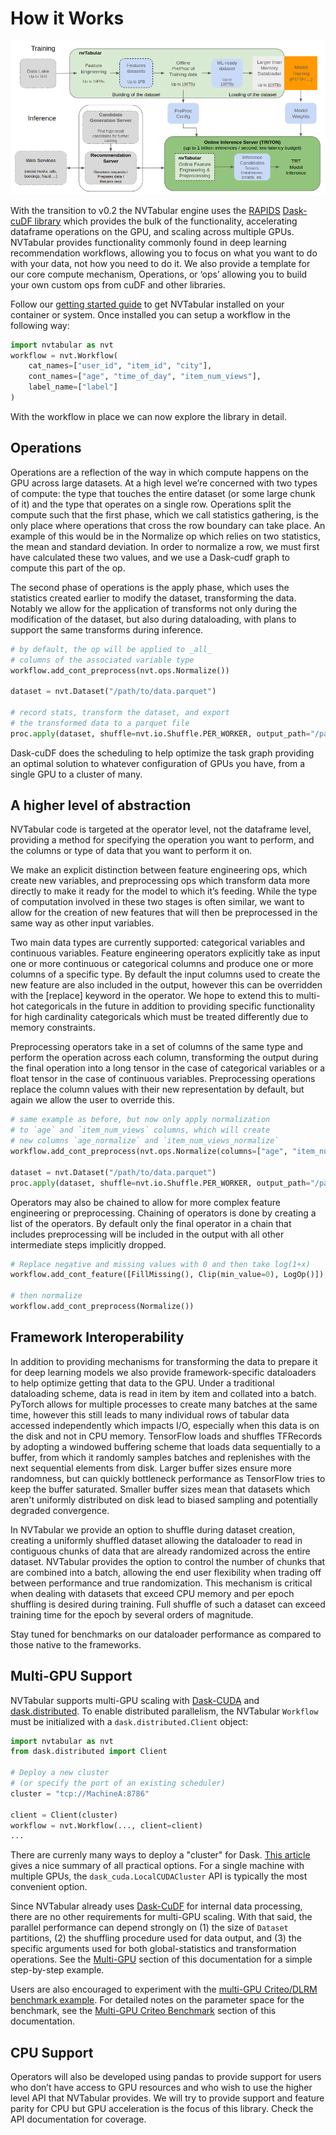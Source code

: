 How it Works
============

![NVTabular Workflow](./images/nvt_workflow.png)

With the transition to v0.2 the NVTabular engine uses the [RAPIDS](http://www.rapids.ai) [Dask-cuDF library](https://github.com/rapidsai/dask-cuda) which provides the bulk of the functionality, accelerating dataframe operations on the GPU, and scaling across multiple GPUs.  NVTabular provides functionality commonly found in deep learning recommendation workflows, allowing you to focus on what you want to do with your data, not how you need to do it.  We also provide a template for our core compute mechanism, Operations, or ‘ops’ allowing you to build your own custom ops from cuDF and other libraries.

Follow our [getting started guide](https://nvidia.github.io/NVTabular/main/Introduction.html#getting-started) to get NVTabular installed on your container or system.  Once installed you can setup a workflow in the following way:

```python
import nvtabular as nvt
workflow = nvt.Workflow(
    cat_names=["user_id", "item_id", "city"],
    cont_names=["age", "time_of_day", "item_num_views"],
    label_name=["label"]
)
```

With the workflow in place we can now explore the library in detail.

Operations
----------
Operations are a reflection of the way in which compute happens on the GPU across large datasets.  At a high level we’re concerned with two types of compute: the type that touches the entire dataset (or some large chunk of it) and the type that operates on a single row.  Operations split the compute such that the first phase, which we call statistics gathering, is the only place where operations that cross the row boundary can take place.  An example of this would be in the Normalize op which relies on two statistics, the mean and standard deviation.  In order to normalize a row, we must first have calculated these two values, and we use a Dask-cudf graph to compute this part of the op.

The second phase of operations is the apply phase, which uses the statistics created earlier to modify the dataset, transforming the data.  Notably we allow for the application of transforms not only during the modification of the dataset, but also during dataloading, with plans to support the same transforms during inference.

```python
# by default, the op will be applied to _all_
# columns of the associated variable type
workflow.add_cont_preprocess(nvt.ops.Normalize())

dataset = nvt.Dataset("/path/to/data.parquet")

# record stats, transform the dataset, and export
# the transformed data to a parquet file
proc.apply(dataset, shuffle=nvt.io.Shuffle.PER_WORKER, output_path="/path/to/export/dir")
```

Dask-cuDF does the scheduling to help optimize the task graph providing an optimal solution to whatever configuration of GPUs you have, from a single GPU to a cluster of many.

A higher level of abstraction
----------------------
NVTabular code is targeted at the operator level, not the dataframe level, providing a method for specifying the operation you want to perform, and the columns or type of data that you want to perform it on.

We make an explicit distinction between feature engineering ops, which create new variables, and preprocessing ops which transform data more directly to make it ready for the model to which it’s feeding.  While the type of computation involved in these two stages is often similar, we want to allow for the creation of new features that will then be preprocessed in the same way as other input variables.

Two main data types are currently supported: categorical variables and continuous variables.  Feature engineering operators explicitly take as input one or more continuous or categorical columns and produce one or more columns of a specific type.  By default the input columns used to create the new feature are also included in the output, however this can be overridden with the [replace] keyword in the operator.  We hope to extend this to multi-hot categoricals in the future in addition to providing specific functionality for high cardinality categoricals which must be treated differently due to memory constraints.

Preprocessing operators take in a set of columns of the same type and perform the operation across each column, transforming the output during the final operation into a long tensor in the case of categorical variables or a float tensor in the case of continuous variables.  Preprocessing operations replace the column values with their new representation by default, but again we allow the user to override this.

```python
# same example as before, but now only apply normalization
# to `age` and `item_num_views` columns, which will create
# new columns `age_normalize` and `item_num_views_normalize`
workflow.add_cont_preprocess(nvt.ops.Normalize(columns=["age", "item_num_views"], replace=False))

dataset = nvt.Dataset("/path/to/data.parquet")
proc.apply(dataset, shuffle=nvt.io.Shuffle.PER_WORKER, output_path="/path/to/export/dir")
```

Operators may also be chained to allow for more complex feature engineering or preprocessing.  Chaining of operators is done by creating a list of the operators.  By default only the final operator in a chain that includes preprocessing will be included in the output with all other intermediate steps implicitly dropped.

```python
# Replace negative and missing values with 0 and then take log(1+x)
workflow.add_cont_feature([FillMissing(), Clip(min_value=0), LogOp()])

# then normalize
workflow.add_cont_preprocess(Normalize())
```

Framework Interoperability
-----------------------

In addition to providing mechanisms for transforming the data to prepare it for deep learning models we also provide framework-specific dataloaders to help optimize getting that data to the GPU.  Under a traditional dataloading scheme, data is read in item by item and collated into a batch.  PyTorch allows for multiple processes to create many batches at the same time, however this still leads to many individual rows of tabular data accessed independently which impacts I/O, especially when this data is on the disk and not in CPU memory.  TensorFlow loads and shuffles TFRecords by adopting a windowed buffering scheme that loads data sequentially to a buffer, from which it randomly samples batches and replenishes with the next sequential elements from disk. Larger buffer sizes ensure more randomness, but can quickly bottleneck performance as TensorFlow tries to keep the buffer saturated. Smaller buffer sizes mean that datasets which aren't uniformly distributed on disk lead to biased sampling and potentially degraded convergence.  

In NVTabular we provide an option to shuffle during dataset creation, creating a uniformly shuffled dataset allowing the dataloader to read in contiguous chunks of data that are already randomized across the entire dataset.  NVTabular provides the option to control the number of chunks that are combined into a batch, allowing the end user flexibility when trading off between performance and true randomization.  This mechanism is critical when dealing with datasets that exceed CPU memory and per epoch shuffling is desired during training.  Full shuffle of such a dataset can exceed training time for the epoch by several orders of magnitude.

Stay tuned for benchmarks on our dataloader performance as compared to those native to the frameworks.

Multi-GPU Support
-----------------------

NVTabular supports multi-GPU scaling with [Dask-CUDA](https://github.com/rapidsai/dask-cuda) and [dask.distributed](https://distributed.dask.org/en/latest/).  To enable distributed parallelism, the NVTabular `Workflow` must be initialized with a `dask.distributed.Client` object:

```python
import nvtabular as nvt
from dask.distributed import Client

# Deploy a new cluster
# (or specify the port of an existing scheduler)
cluster = "tcp://MachineA:8786"

client = Client(cluster)
workflow = nvt.Workflow(..., client=client)
...
```

There are currenly many ways to deploy a "cluster" for Dask.  [This article](https://blog.dask.org/2020/07/23/current-state-of-distributed-dask-clusters) gives a nice summary of all practical options.  For a single machine with multiple GPUs, the `dask_cuda.LocalCUDACluster` API is typically the most convenient option.

Since NVTabular already uses [Dask-CuDF](https://docs.rapids.ai/api/cudf/stable/dask-cudf.html) for internal data processing, there are no other requirements for multi-GPU scaling.  With that said, the parallel performance can depend strongly on (1) the size of `Dataset` partitions, (2) the shuffling procedure used for data output, and (3) the specific arguments used for both global-statistics and transformation operations. See the [Multi-GPU](./examples/multigpu) section of this documentation for a simple step-by-step example.

Users are also encouraged to experiment with the [multi-GPU Criteo/DLRM benchmark example](https://github.com/NVIDIA/NVTabular/blob/main/examples/dask-nvtabular-criteo-benchmark.py). For detailed notes on the parameter space for the benchmark, see the [Multi-GPU Criteo Benchmark](./examples/multigpu_bench.md) section of this documentation.

CPU Support
------------
Operators will also be developed using pandas to provide support for users who don’t have access to GPU resources and who wish to use the higher level API that NVTabular provides.  We will try to provide support and feature parity for CPU but GPU acceleration is the focus of this library.  Check the API documentation for coverage.
